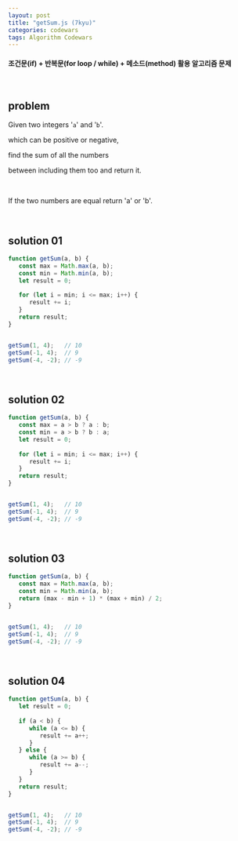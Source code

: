 ```yaml
---
layout: post
title: "getSum.js (7kyu)"
categories: codewars
tags: Algorithm Codewars
---
```


#### 조건문(if) + 반복문(for loop / while) + 메소드(method) 활용 알고리즘 문제

<br>

## problem

Given two integers '`a`' and '`b`'.

which can be positive or negative,

find the sum of all the numbers

between including them too and return it.

<br>

If the two numbers are equal return 'a' or 'b'.

<br>

## solution 01

```javascript
function getSum(a, b) {
   const max = Math.max(a, b);
   const min = Math.min(a, b);
   let result = 0;
   
   for (let i = min; i <= max; i++) {
      result += i;
   }
   return result;
}


getSum(1, 4);	// 10
getSum(-1, 4);	// 9
getSum(-4, -2);	// -9
```

<br>

## solution 02

```javascript
function getSum(a, b) {
   const max = a > b ? a : b;
   const min = a > b ? b : a;
   let result = 0;
   
   for (let i = min; i <= max; i++) {
      result += i;
   }
   return result;
}


getSum(1, 4);	// 10
getSum(-1, 4);	// 9
getSum(-4, -2);	// -9
```

<br>

## solution 03

```javascript
function getSum(a, b) {
   const max = Math.max(a, b);
   const min = Math.min(a, b);
   return (max - min + 1) * (max + min) / 2;
}


getSum(1, 4);	// 10
getSum(-1, 4);	// 9
getSum(-4, -2);	// -9
```

<br>

## solution 04

```javascript
function getSum(a, b) {
   let result = 0;
   
   if (a < b) {
      while (a <= b) {
         result += a++;
      }
   } else {
      while (a >= b) {
         result += a--;
      }
   }
   return result;
}


getSum(1, 4);	// 10
getSum(-1, 4);	// 9
getSum(-4, -2);	// -9
```

